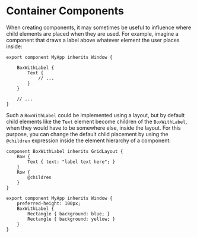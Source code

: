 # Container Components

When creating components, it may sometimes be useful to influence where child elements
are placed when they are used. For example, imagine a component that draws a label above
whatever element the user places inside:

```slint,ignore
export component MyApp inherits Window {

    BoxWithLabel {
        Text {
            // ...
        }
    }

    // ...
}
```

Such a `BoxWithLabel` could be implemented using a layout, but by default child elements like
the `Text` element become children of the `BoxWithLabel`, when they would have to be somewhere
else, inside the layout. For this purpose, you can change the default child placement by using
the `@children` expression inside the element hierarchy of a component:

```slint
component BoxWithLabel inherits GridLayout {
    Row {
        Text { text: "label text here"; }
    }
    Row {
        @children
    }
}

export component MyApp inherits Window {
    preferred-height: 100px;
    BoxWithLabel {
        Rectangle { background: blue; }
        Rectangle { background: yellow; }
    }
}
```
